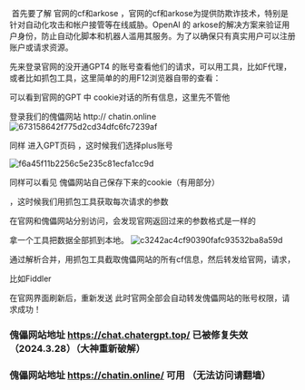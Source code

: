 ​
首先要了解 官网的cf和arkose ，官网的cf和arkose为提供防欺诈技术，特别是针对自动化攻击和帐户接管等在线威胁。OpenAI 的 arkose的解决方案来验证用户身份，防止自动化脚本和机器人滥用其服务。为了以确保只有真实用户可以注册账户或请求资源。

先来登录官网的没开通GPT4 的账号查看他们的请求，可以用工具，比如F代理，或者比如抓包工具，这里简单的的用F12浏览器自带的查看：



可以看到官网的GPT 中 cookie对话的所有信息，这里先不管他

登录我们的傀儡网站 http:// chatin.online
![673158642f775d2cd34dfc6fc7239af](https://github.com/AlphaCharry/chatGPT4.0-session/assets/38164385/d2acfc08-07ff-402b-86c9-47d91bc84912)

同样 进入GPT页码 ，这时候我们选择plus账号

![f6a45f11b2256c5e235c81ecfa1cc9d](https://github.com/AlphaCharry/chatGPT4.0-session/assets/38164385/1dc50510-1308-45d7-8ade-8d5e0ed3f65b)


同样可以看见 傀儡网站自己保存下来的cookie（有用部分）

，这时候我们用抓包工具获取每次请求的参数



在官网和傀儡网站分别访问，会发现官网返回过来的参数格式是一样的

拿一个工具把数据全部抓到本地。
![c3242ac4cf90390fafc93532ba8a59d](https://github.com/AlphaCharry/chatGPT4.0-session/assets/38164385/ef45fb6c-8af3-410f-9a65-e870b9fb0c1e)


通过解析合并，用抓包工具截取傀儡网站的所有cf信息，然后转发给官网，请求，

比如Fiddler 

在官网界面刷新后，重新发送 此时官网全部会自动转发傀儡网站的账号权限，请求成功！


### 傀儡网站地址 https://chat.chatergpt.top/ 已被修复失效（2024.3.28）（大神重新破解）
### 傀儡网站地址 https://chatin.online/ 可用 （无法访问请翻墙）
​

